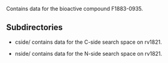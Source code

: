 Contains data for the bioactive compound F1883-0935.

## Subdirectories

- cside/ contains data for the C-side search space on rv1821.

- nside/ contains data for the N-side search space on rv1821.

